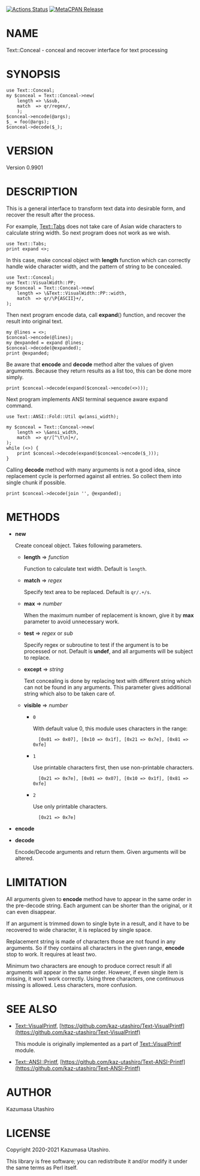 [![Actions Status](https://github.com/kaz-utashiro/Text-Conceal/workflows/test/badge.svg)](https://github.com/kaz-utashiro/Text-Conceal/actions) [![MetaCPAN Release](https://badge.fury.io/pl/Text-Conceal.svg)](https://metacpan.org/release/Text-Conceal)
# NAME

Text::Conceal - conceal and recover interface for text processing

# SYNOPSIS

    use Text::Conceal;
    my $conceal = Text::Conceal->new(
        length => \&sub,
        match  => qr/regex/,
        );
    $conceal->encode(@args);
    $_ = foo(@args);
    $conceal->decode($_);

# VERSION

Version 0.9901

# DESCRIPTION

This is a general interface to transform text data into desirable
form, and recover the result after the process.

For example, [Text::Tabs](https://metacpan.org/pod/Text%3A%3ATabs) does not take care of Asian wide characters
to calculate string width.  So next program does not work as we wish.

    use Text::Tabs;
    print expand <>;

In this case, make conceal object with **length** function which can
correctly handle wide character width, and the pattern of string to be
concealed.

    use Text::Conceal;
    use Text::VisualWidth::PP;
    my $conceal = Text::Conceal->new(
        length => \&Text::VisualWidth::PP::width,
        match  => qr/\P{ASCII}+/,
    );

Then next program encode data, call **expand**() function, and recover
the result into original text.

    my @lines = <>;
    $conceal->encode(@lines);
    my @expanded = expand @lines;
    $conceal->decode(@expanded);
    print @expanded;

Be aware that **encode** and **decode** method alter the values of given
arguments.  Because they return results as a list too, this can be
done more simply.

    print $conceal->decode(expand($conceal->encode(<>)));

Next program implements ANSI terminal sequence aware expand command.

    use Text::ANSI::Fold::Util qw(ansi_width);

    my $conceal = Text::Conceal->new(
        length => \&ansi_width,
        match  => qr/[^\t\n]+/,
    );
    while (<>) {
        print $conceal->decode(expand($conceal->encode($_)));
    }

Calling **decode** method with many arguments is not a good idea, since
replacement cycle is performed against all entries.  So collect them
into single chunk if possible.

    print $conceal->decode(join '', @expanded);

# METHODS

- **new**

    Create conceal object.  Takes following parameters.

    - **length** => _function_

        Function to calculate text width.  Default is `length`.

    - **match** => _regex_

        Specify text area to be replaced.  Default is `qr/.+/s`.

    - **max** => _number_

        When the maximum number of replacement is known, give it by **max**
        parameter to avoid unnecessary work.

    - **test** => _regex_ or _sub_

        Specify regex or subroutine to test if the argument is to be processed
        or not.  Default is **undef**, and all arguments will be subject to
        replace.

    - **except** => _string_

        Text concealing is done by replacing text with different string which
        can not be found in any arguments.  This parameter gives additional
        string which also to be taken care of.

    - **visible** => _number_
        - `0`

            With default value 0, this module uses characters in the range:

                [0x01 => 0x07], [0x10 => 0x1f], [0x21 => 0x7e], [0x81 => 0xfe]

        - `1`

            Use printable characters first, then use non-printable characters.

                [0x21 => 0x7e], [0x01 => 0x07], [0x10 => 0x1f], [0x81 => 0xfe]

        - `2`

            Use only printable characters.

                [0x21 => 0x7e]

- **encode**
- **decode**

    Encode/Decode arguments and return them.  Given arguments will be
    altered.

# LIMITATION

All arguments given to **encode** method have to appear in the same
order in the pre-decode string.  Each argument can be shorter than the
original, or it can even disappear.

If an argument is trimmed down to single byte in a result, and it have
to be recovered to wide character, it is replaced by single space.

Replacement string is made of characters those are not found in any
arguments.  So if they contains all characters in the given range,
**encode** stop to work.  It requires at least two.

Minimum two characters are enough to produce correct result if all
arguments will appear in the same order.  However, if even single item
is missing, it won't work correctly.  Using three characters, one
continuous missing is allowed.  Less characters, more confusion.

# SEE ALSO

- [Text::VisualPrintf](https://metacpan.org/pod/Text%3A%3AVisualPrintf), [https://github.com/kaz-utashiro/Text-VisualPrintf](https://github.com/kaz-utashiro/Text-VisualPrintf)

    This module is originally implemented as a part of
    [Text::VisualPrintf](https://metacpan.org/pod/Text%3A%3AVisualPrintf) module.

- [Text::ANSI::Printf](https://metacpan.org/pod/Text%3A%3AANSI%3A%3APrintf), [https://github.com/kaz-utashiro/Text-ANSI-Printf](https://github.com/kaz-utashiro/Text-ANSI-Printf)

# AUTHOR

Kazumasa Utashiro

# LICENSE

Copyright 2020-2021 Kazumasa Utashiro.

This library is free software; you can redistribute it and/or modify
it under the same terms as Perl itself.
